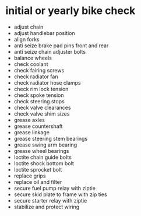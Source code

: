 # initial or yearly bike check

- adjust chain
- adjust handlebar position
- align forks
- anti seize brake pad pins front and rear
- anti seize chain adjuster bolts
- balance wheels
- check coolant
- check fairing screws
- check radiator fan
- check radiator hose clamps
- check rim lock tension
- check spoke tension
- check steering stops
- check valve clearances
- check valve shim sizes
- grease axles
- grease countershaft
- grease linkage
- grease steering stem bearings
- grease swing arm bearing
- grease wheel bearings
- loctite chain guide bolts
- loctite shock bottom bolt
- loctite sprocket bolt
- replace grips
- replace oil and filter
- secure fuel pump relay with ziptie
- secure skid plate to frame with zip ties
- secure starter relay with ziptie
- stabilize and protect wiring
